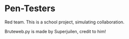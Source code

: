 # Pen-Testers
Red team. This is a school project, simulating collaboration.


Bruteweb.py is made by Superjuilen, credit to him!
